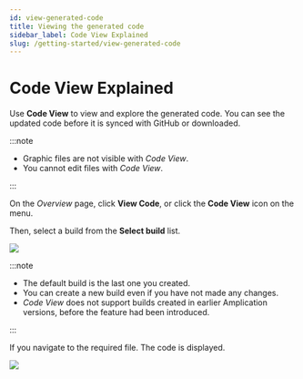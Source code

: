 ```yaml
---
id: view-generated-code
title: Viewing the generated code
sidebar_label: Code View Explained
slug: /getting-started/view-generated-code
---
```


# Code View Explained

Use **Code View** to view and explore the generated code. You can see the updated code before it is synced with GitHub or downloaded.

:::note

- Graphic files are not visible with _Code View_.
- You cannot edit files with _Code View_.

:::

On the _Overview_ page, click **View Code**, or click the **Code View** icon on the menu.

Then, select a build from the **Select build** list.

![](../getting-started/assets/view-code2a.png)

:::note

- The default build is the last one you created.
- You can create a new build even if you have not made any changes.
- _Code View_ does not support builds created in earlier Amplication versions, before the feature had been introduced.

:::

If you navigate to the required file. The code is displayed.

![](../getting-started/assets/view-code3.png)
